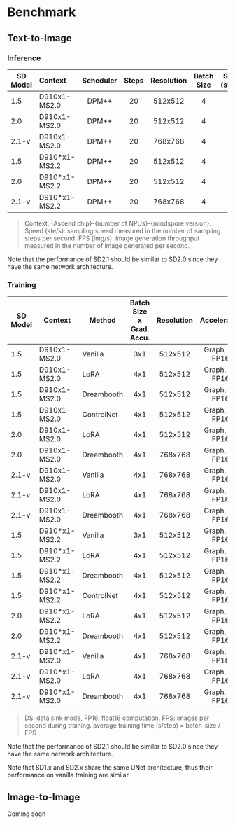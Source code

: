 # Benchmark

## Text-to-Image

### Inference

| SD Model      |     Context |  Scheduler   | Steps              |  Resolution   |      Batch Size     |  Speed (step/s)     | FPS (img/s)     |
|---------------|:-----------|:------------:|:------------------:|:----------------:|:----------------:|:----------------:|:----------------:|
| 1.5           |     D910x1-MS2.0    |  DPM++       |   20       |    512x512         |       4          |             |              |
| 2.0           |     D910x1-MS2.0    |  DPM++       |   20       |    512x512         |       4          |             |               |
| 2.1-v         |     D910x1-MS2.0    |  DPM++       |   20       |    768x768         |       4          |             |               |
| 1.5           |     D910*x1-MS2.2   |  DPM++       |   20       |    512x512         |       4          |             |               |
| 2.0           |     D910*x1-MS2.2   |  DPM++       |   20       |    512x512         |       4          |             |               |
| 2.1-v         |     D910*x1-MS2.2   |  DPM++       |   20       |    768x768         |       4          |             |               |
> Context: {Ascend chip}-{number of NPUs}-{mindspore version}.
> Speed (ste/s): sampling speed measured in the number of sampling steps per second.
> FPS (img/s): image generation throughput measured in the number of image generated per second.

Note that the performance of SD2.1 should be similar to SD2.0 since they have the same network architecture.


<!--
Add a column for model/pipeline yaml config?
Mixed precision belongs to configuration
-->

### Training

| SD Model      |   Context      |  Method      | Batch Size x Grad. Accu. |   Resolution       |   Acceleration   |   FPS (img/s)  |
|---------------|---------------|--------------|:-------------------:|:------------------:|:----------------:|:----------------:|
| 1.5           |    D910x1-MS2.0      |    Vanilla   |      3x1             |     512x512         | Graph, DS, FP16,  |                 |
| 1.5           |    D910x1-MS2.0      |    LoRA      |      4x1             |     512x512         | Graph, DS, FP16,  |                 |
| 1.5           |    D910x1-MS2.0      |    Dreambooth      |      4x1             |     512x512         | Graph, DS, FP16,  |                 |
| 1.5           |    D910x1-MS2.0      |    ControlNet      |      4x1             |     512x512         | Graph, DS, FP16,  |                 |
| 2.0           |    D910x1-MS2.0       |    LoRA      |      4x1             |     512x512         | Graph, DS, FP16,  |                 |
| 2.0           |    D910x1-MS2.0       |    Dreambooth      |      4x1             |     768x768         | Graph, DS, FP16,  |                 |
| 2.1-v           |    D910x1-MS2.0       |    Vanilla      |      4x1             |     768x768         | Graph, DS, FP16,  |                 |
| 2.1-v           |    D910x1-MS2.0       |    LoRA      |      4x1                 |     768x768         | Graph, DS, FP16,  |                 |
| 2.1-v           |    D910x1-MS2.0       |    Dreambooth      |      4x1             |     768x768         | Graph, DS, FP16,  |                 |
| 1.5           |    D910*x1-MS2.2      |    Vanilla   |      3x1             |     512x512         | Graph, DS, FP16,  |                 |
| 1.5           |    D910*x1-MS2.2      |    LoRA      |      4x1             |     512x512         | Graph, DS, FP16,  |                 |
| 1.5           |    D910*x1-MS2.2      |    Dreambooth      |      4x1             |     512x512         | Graph, DS, FP16,  |                 |
| 1.5           |    D910*x1-MS2.2      |    ControlNet      |      4x1             |     512x512         | Graph, DS, FP16,  |                 |
| 2.0           |    D910*x1-MS2.2       |    LoRA      |      4x1             |     512x512         | Graph, DS, FP16,  |                 |
| 2.0           |    D910*x1-MS2.2       |    Dreambooth      |      4x1             |     512x512         | Graph, DS, FP16,  |                 |
| 2.1-v           |    D910*x1-MS2.0       |    Vanilla      |      4x1             |     768x768         | Graph, DS, FP16,  |                 |
| 2.1-v           |    D910*x1-MS2.0       |    LoRA      |      4x1                 |     768x768         | Graph, DS, FP16,  |                 |
| 2.1-v           |    D910*x1-MS2.0       |    Dreambooth      |      4x1             |     768x768         | Graph, DS, FP16,  |                 |

> DS: data sink mode, FP16: float16 computation. 
> FPS: images per second during training. average training time (s/step) = batch_size / FPS

Note that the performance of SD2.1 should be similar to SD2.0 since they have the same network architecture.

Note that SD1.x and SD2.x share the same UNet architecture, thus their performance on vanilla training are similar.

<!--
Other Acceleration techniques:
Flash Attention,
-->

## Image-to-Image

Coming soon
